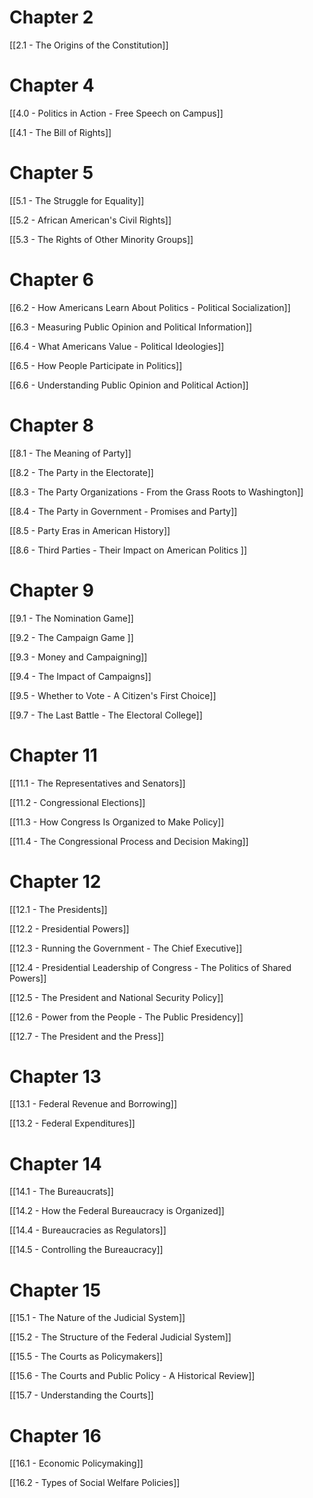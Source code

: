 # Chapter 2
[[2.1 - The Origins of the Constitution]]

# Chapter 4
[[4.0 - Politics in Action - Free Speech on Campus]]

[[4.1 - The Bill of Rights]]

# Chapter 5 
[[5.1 - The Struggle for Equality]]

[[5.2 - African American's Civil Rights]]

[[5.3 - The Rights of Other Minority Groups]]

# Chapter 6
[[6.2 - How Americans Learn About Politics - Political Socialization]]

[[6.3 - Measuring Public Opinion and Political Information]]

[[6.4 - What Americans Value - Political Ideologies]]

[[6.5 - How People Participate in Politics]]

[[6.6 - Understanding Public Opinion and Political Action]]

# Chapter 8
[[8.1 -  The Meaning of Party]]

[[8.2 - The Party in the Electorate]]

[[8.3 - The Party Organizations - From the Grass Roots to Washington]]

[[8.4 - The Party in Government  - Promises and Party]]

[[8.5 - Party Eras in American History]]

[[8.6 - Third Parties - Their Impact on American Politics ]]

# Chapter 9
[[9.1 - The Nomination Game]]

[[9.2 - The Campaign Game ]]

[[9.3 - Money and Campaigning]]

[[9.4 - The Impact of Campaigns]]

[[9.5 -  Whether to Vote - A Citizen's First Choice]]

[[9.7 - The Last Battle - The Electoral College]]
# Chapter 11
[[11.1 - The Representatives and Senators]]

[[11.2 - Congressional Elections]]

[[11.3 - How Congress Is Organized to Make Policy]]

[[11.4 - The Congressional Process and Decision Making]]

# Chapter 12
[[12.1 - The Presidents]]

[[12.2 - Presidential Powers]]

[[12.3 - Running the Government - The Chief Executive]]

[[12.4 - Presidential Leadership of Congress - The Politics of Shared Powers]]

[[12.5 - The President and National Security Policy]]

[[12.6 - Power from the People - The Public Presidency]]

[[12.7 - The President and the Press]]

# Chapter 13
[[13.1 - Federal Revenue and Borrowing]]

[[13.2 - Federal Expenditures]]

# Chapter 14
[[14.1 - The Bureaucrats]]

[[14.2 - How the Federal Bureaucracy is Organized]]

[[14.4 - Bureaucracies as Regulators]]

[[14.5 - Controlling the Bureaucracy]]

# Chapter 15

[[15.1 - The Nature of the Judicial System]]

[[15.2 - The Structure of the Federal Judicial System]]

[[15.5 - The Courts as Policymakers]]

[[15.6 - The Courts and Public Policy - A Historical Review]]

[[15.7 - Understanding the Courts]]

# Chapter 16
[[16.1 - Economic Policymaking]]

[[16.2 -  Types of Social Welfare Policies]]


